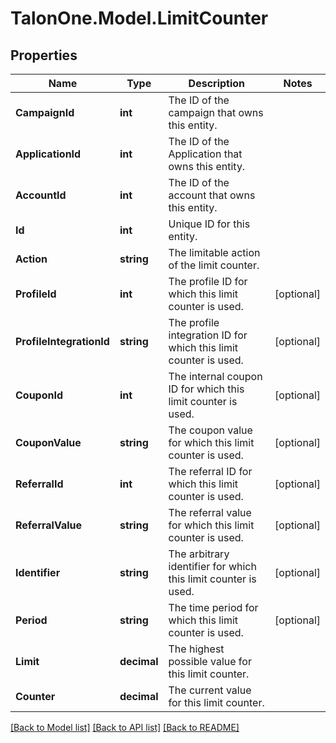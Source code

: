 # TalonOne.Model.LimitCounter
## Properties

Name | Type | Description | Notes
------------ | ------------- | ------------- | -------------
**CampaignId** | **int** | The ID of the campaign that owns this entity. | 
**ApplicationId** | **int** | The ID of the Application that owns this entity. | 
**AccountId** | **int** | The ID of the account that owns this entity. | 
**Id** | **int** | Unique ID for this entity. | 
**Action** | **string** | The limitable action of the limit counter. | 
**ProfileId** | **int** | The profile ID for which this limit counter is used. | [optional] 
**ProfileIntegrationId** | **string** | The profile integration ID for which this limit counter is used. | [optional] 
**CouponId** | **int** | The internal coupon ID for which this limit counter is used. | [optional] 
**CouponValue** | **string** | The coupon value for which this limit counter is used. | [optional] 
**ReferralId** | **int** | The referral ID for which this limit counter is used. | [optional] 
**ReferralValue** | **string** | The referral value for which this limit counter is used. | [optional] 
**Identifier** | **string** | The arbitrary identifier for which this limit counter is used. | [optional] 
**Period** | **string** | The time period for which this limit counter is used. | [optional] 
**Limit** | **decimal** | The highest possible value for this limit counter. | 
**Counter** | **decimal** | The current value for this limit counter. | 

[[Back to Model list]](../README.md#documentation-for-models) [[Back to API list]](../README.md#documentation-for-api-endpoints) [[Back to README]](../README.md)

